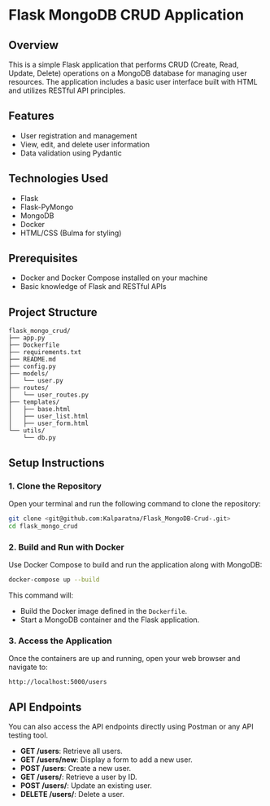 
# Flask MongoDB CRUD Application

## Overview
This is a simple Flask application that performs CRUD (Create, Read, Update, Delete) operations on a MongoDB database for managing user resources. The application includes a basic user interface built with HTML and utilizes RESTful API principles.

## Features
- User registration and management
- View, edit, and delete user information
- Data validation using Pydantic

## Technologies Used
- Flask
- Flask-PyMongo
- MongoDB
- Docker
- HTML/CSS (Bulma for styling)

## Prerequisites
- Docker and Docker Compose installed on your machine
- Basic knowledge of Flask and RESTful APIs

## Project Structure
```
flask_mongo_crud/
├── app.py
├── Dockerfile
├── requirements.txt
├── README.md
├── config.py
├── models/
│   └── user.py
├── routes/
│   └── user_routes.py
├── templates/
│   ├── base.html
│   ├── user_list.html
│   ├── user_form.html
└── utils/
    └── db.py
```

## Setup Instructions

### 1. Clone the Repository
Open your terminal and run the following command to clone the repository:
```bash
git clone <git@github.com:Kalparatna/Flask_MongoDB-Crud-.git>
cd flask_mongo_crud
```

### 2. Build and Run with Docker
Use Docker Compose to build and run the application along with MongoDB:
```bash
docker-compose up --build
```

This command will:
- Build the Docker image defined in the `Dockerfile`.
- Start a MongoDB container and the Flask application.

### 3. Access the Application
Once the containers are up and running, open your web browser and navigate to:
```
http://localhost:5000/users
```

## API Endpoints
You can also access the API endpoints directly using Postman or any API testing tool.

- **GET /users**: Retrieve all users.
- **GET /users/new**: Display a form to add a new user.
- **POST /users**: Create a new user.
- **GET /users/<id>**: Retrieve a user by ID.
- **POST /users/<id>**: Update an existing user.
- **DELETE /users/<id>**: Delete a user.




